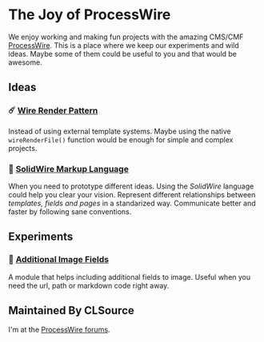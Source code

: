 # The Joy of ProcessWire

We enjoy working and making fun projects with the amazing CMS/CMF [ProcessWire](https://processwire.com).
This is a place where we keep our experiments and wild ideas.
Maybe some of them could be useful to you and that would be awesome.


## Ideas

### ☄️ [Wire Render Pattern](https://github.com/joyofpw/wire-render-pattern) 

Instead of using external template systems. 
Maybe using the native `wireRenderFile()` function 
would be enough for simple and complex projects.

### 🚎 [SolidWire Markup Language](https://github.com/joyofpw/solidwire)

When you need to prototype different ideas.
Using the *SolidWire* language could help you clear your vision. 
Represent different relationships between *templates, fields and pages*
in a standarized way. Communicate better and faster by following sane conventions.

## Experiments

### 🔖 [Additional Image Fields](https://github.com/joyofpw/imagefield-additional-fields)

A module that helps including additional fields to image. Useful when you need the url, 
path or markdown code right away.

## Maintained By CLSource
I'm at the [ProcessWire forums](https://processwire.com/talk/profile/2127-clsource/).
